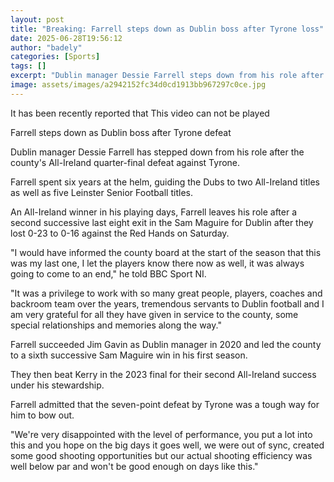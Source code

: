 ```yaml
---
layout: post
title: "Breaking: Farrell steps down as Dublin boss after Tyrone loss"
date: 2025-06-28T19:56:12
author: "badely"
categories: [Sports]
tags: []
excerpt: "Dublin manager Dessie Farrell steps down from his role after the county's All-Ireland quarter-final defeat against Tyrone."
image: assets/images/a2942152fc34d0cd1913bb967297c0ce.jpg
---
```


It has been recently reported that This video can not be played

Farrell steps down as Dublin boss after Tyrone defeat

Dublin manager Dessie Farrell has stepped down from his role after the county's All-Ireland quarter-final defeat against Tyrone.

Farrell spent six years at the helm, guiding the Dubs to two All-Ireland titles as well as five Leinster Senior Football titles.

An All-Ireland winner in his playing days, Farrell leaves his role after a second successive last eight exit in the Sam Maguire for Dublin after they lost 0-23 to 0-16 against the Red Hands on Saturday.

"I would have informed the county board at the start of the season that this was my last one, I let the players know there now as well, it was always going to come to an end," he told BBC Sport NI.

"It was a privilege to work with so many great people, players, coaches and backroom team over the years, tremendous servants to Dublin football and I am very grateful for all they have given in service to the county, some special relationships and memories along the way."

Farrell succeeded Jim Gavin as Dublin manager in 2020 and led the county to a sixth successive Sam Maguire win in his first season.

They then beat Kerry in the 2023 final for their second All-Ireland success under his stewardship.

Farrell admitted that the seven-point defeat by Tyrone was a tough way for him to bow out.

"We're very disappointed with the level of performance, you put a lot into this and you hope on the big days it goes well, we were out of sync, created some good shooting opportunities but our actual shooting efficiency was well below par and won't be good enough on days like this."

